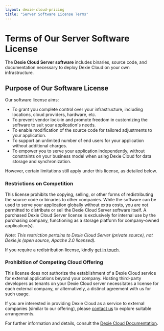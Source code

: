 ```yaml
---
layout: dexie-cloud-pricing
title: "Server Software License Terms"
---
```

# Terms of Our Server Software License

The **Dexie Cloud Server software** includes binaries, source code, and documentation necessary to deploy Dexie Cloud on your own infrastructure.

## Purpose of Our Software License

Our software license aims:

- To grant you complete control over your infrastructure, including locations, cloud providers, hardware, etc.
- To prevent vendor lock-in and promote freedom in customizing the software to suit your application's needs.
- To enable modification of the source code for tailored adjustments to your application.
- To support an unlimited number of end users for your application without additional charges.
- To empower you to serve your application independently, without constraints on your business model when using Dexie Cloud for data storage and synchronization.

However, certain limitations still apply under this license, as detailed below.

### <i class="fa fa-hand-o-right" aria-hidden="true"></i> Restrictions on Competition

This license prohibits the copying, selling, or other forms of redistributing the source code or binaries to other companies. While the software can be used to serve your application globally without extra costs, you are not permitted to distribute or sell the Dexie Cloud Server software itself. A purchased Dexie Cloud Server license is exclusively for internal use by the purchasing company, functioning as a storage platform for company-owned application(s).

*Note: This restriction pertains to Dexie Cloud Server (private source), not Dexie.js (open source, Apache 2.0 licensed).*

If you require a redistribution license, kindly [get in touch](mailto:business@dexie.org).

### <i class="fa fa-hand-o-right" aria-hidden="true"></i> Prohibition of Competing Cloud Offering

This license does not authorize the establishment of a Dexie Cloud service for external applications beyond your company. Hosting third-party developers as tenants on your Dexie Cloud server necessitates a license for each external company, or alternatively, a distinct agreement with us for such usage.

If you are interested in providing Dexie Cloud as a service to external companies (similar to our offering), please [contact us](mailto:business@dexie.org) to explore suitable arrangements.

For further information and details, consult the [Dexie Cloud Documentation](/cloud/docs).
<br /><br /><br /><br /><br /><br /><br />